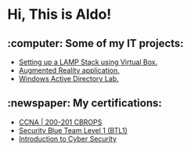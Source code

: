 <h1>Hi, This is Aldo!</h1>

<h2> :computer: Some of my IT projects:</h2>

- [Setting up a LAMP Stack using Virtual Box.](https://github.com/AlduVG/LAMP)
- [Augmented Reality application.](https://github.com/AlduVG/AR-APP)
- [Windows Active Directory Lab.](https://github.com/AlduVG/Active-Directory-Lab)

<h2>:newspaper: My certifications:</h2>

- [CCNA | 200-201 CBROPS](https://www.credly.com/badges/98467f53-d3d7-4687-a049-9dc5e68fec8e/public_url)
- [Security Blue Team Level 1 (BTL1)](https://www.credly.com/badges/f3a16245-1bde-438d-bb45-57f2e8d9673a/public_url)
- [Introduction to Cyber Security](https://www.futurelearn.com/certificates/bsgfvql?utm_campaign=Share+Links&utm_medium=futurelearn-certificate&utm_source=linkedin)

